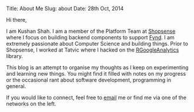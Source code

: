 Title: About Me
Slug: about
Date: 28th Oct, 2014

Hi there, 

I am Kushan Shah. I am a member of the Platform Team at [Shopsense](https://www.shopsense.co/) where I focus on building backend components to support [Fynd](http://www.gofynd.com/).
I am extremely passionate about Computer Science and building things. Prior to Shopsense, I worked at Tatvic where I hacked on the
[RGoogleAnalytics](http://cran.r-project.org/web/packages/RGoogleAnalytics/index.html) library.

This blog is an attempt to organise my thoughts as I keep on experimenting and learning new things. You might find it filled with notes on my progress or the occasional rant about software development, programming in general.

If you would like to connect, feel free to [email](mailto:shahkushan1@gmail.com) me or find me via one of the networks on the left.